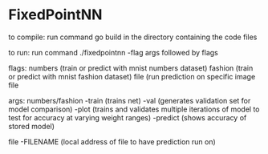# FixedPointNN
to compile: run command 
go build
in the directory containing the code files

to run: run command
./fixedpointnn -flag args
followed by flags

flags:
numbers (train or predict with mnist numbers dataset)
fashion (train or predict with mnist fashion dataset)
file (run prediction on specific image file

args:
  numbers/fashion
  -train (trains net)
  -val (generates validation set for model comparison)
  -plot (trains and validates multiple iterations of model to test for accuracy at varying weight ranges)
  -predict (shows accuracy of stored model)
  
  file
  -FILENAME (local address of file to have prediction run on)
  
